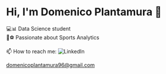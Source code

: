 # Hi, I'm Domenico Plantamura 👋
💻📊 Data Science student  
🏀⚽ Passionate about Sports Analytics 

📫 How to reach me: 
![LinkedIn](https://www.linkedin.com/in/domenicoplantamura/)

domenicoplantamura96@gmail.com


<!--
**Dplanta/Dplanta** is a ✨ _special_ ✨ repository because its `README.md` (this file) appears on your GitHub profile.

Here are some ideas to get you started:

- 🔭 I’m currently working on ...
- 🌱 I’m currently learning ...
- 👯 I’m looking to collaborate on ...
- 🤔 I’m looking for help with ...
- 💬 Ask me about ...
- 📫 How to reach me: ...
- 😄 Pronouns: ...
- ⚡ Fun fact: ...
-->
